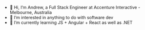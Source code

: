 - 👋 Hi, I’m Andrew, a Full Stack Engineer at Accenture Interactive - Melbourne, Australia
- 👀 I’m interested in anything to do with software dev 
- 🌱 I’m currently learning JS + Angular + React as well as .NET

<!---
andrewwaltos/andrewwaltos is a ✨ special ✨ repository because its `README.md` (this file) appears on your GitHub profile.
You can click the Preview link to take a look at your changes.
--->

